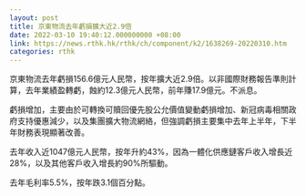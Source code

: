 ```yaml
---
layout: post
title: 京東物流去年虧損擴大近2.9倍
date: 2022-03-10 19:40:12.000000000 +08:00
link: https://news.rthk.hk/rthk/ch/component/k2/1638269-20220310.htm
categories: rthk
---
```


京東物流去年虧損156.6億元人民幣，按年擴大近2.9倍。以非國際財務報告準則計算，去年業績盈轉虧，蝕約12.3億元人民幣，前年賺17.9億元。不派息。

虧損增加，主要由於可轉換可贖回優先股公允價值變動虧損增加、新冠病毒相關政府支持優惠減少，以及集團擴大物流網絡，但強調虧損主要集中去年上半年，下半年財務表現顯著改善。

去年收入近1047億元人民幣，按年升約43%，因為一體化供應鏈客戶收入增長近28%，以及其他客戶收入增長約90%所驅動。

去年毛利率5.5%，按年跌3.1個百分點。
